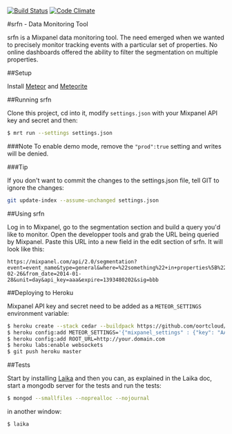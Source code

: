 [![Build Status](https://travis-ci.org/errows/srfn.png?branch=master)](https://travis-ci.org/errows/srfn)
[![Code Climate](https://codeclimate.com/github/errows/srfn.png)](https://codeclimate.com/github/errows/srfn)

#srfn - Data Monitoring Tool

srfn is a Mixpanel data monitoring tool. The need emerged when we wanted to precisely monitor tracking events with a particular set of properties. No online dashboards offered the ability to filter the segmentation on multiple properties.

##Setup

Install [Meteor](http://meteor.com) and [Meteorite](https://github.com/oortcloud/meteorite)

##Running srfn

Clone this project, cd into it, modify ```settings.json``` with your Mixpanel API key and secret and then:

``` sh
$ mrt run --settings settings.json
```

###Note
To enable demo mode, remove the ```"prod":true``` setting and writes will be denied.

###Tip

If you don't want to commit the changes to the settings.json file, tell GIT to ignore the changes:

``` sh
git update-index --assume-unchanged settings.json
```

##Using srfn

Log in to Mixpanel, go to the segmentation section and build a query you'd like to monitor. Open the developper tools and grab the URL being queried by Mixpanel. Paste this URL into a new field in the edit section of srfn. It will look like this:

```
https://mixpanel.com/api/2.0/segmentation?event=event_name&type=general&where=%22something%22+in+properties%5B%22somewhere%22%5D&to_date=2014-02-26&from_date=2014-01-28&unit=day&api_key=aaa&expire=1393480202&sig=bbb
```

##Deploying to Heroku

Mixpanel API key and secret need to be added as a ```METEOR_SETTINGS``` environment variable:

``` sh
$ heroku create --stack cedar --buildpack https://github.com/oortcloud/heroku-buildpack-meteorite.git
$ heroku config:add METEOR_SETTINGS='{"mixpanel_settings" : {"key": "AAA","secret": "BBB"}, "prod": true}'
$ heroku config:add ROOT_URL=http://your.domain.com
$ heroku labs:enable websockets
$ git push heroku master
```

##Tests

Start by installing [Laika](http://arunoda.github.io/laika/) and then you can, as explained in the Laika doc, start a mongodb server for the tests and run the tests:

``` sh
$ mongod --smallfiles --noprealloc --nojournal
```

in another window:

``` sh
$ laika
```
